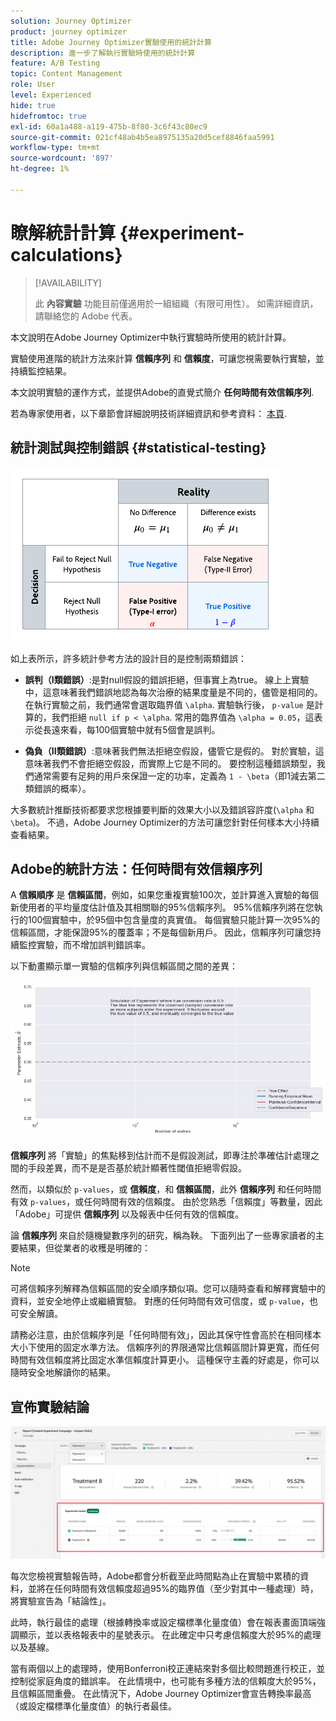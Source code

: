 ```yaml
---
solution: Journey Optimizer
product: journey optimizer
title: Adobe Journey Optimizer實驗使用的統計計算
description: 進一步了解執行實驗時使用的統計計算
feature: A/B Testing
topic: Content Management
role: User
level: Experienced
hide: true
hidefromtoc: true
exl-id: 60a1a488-a119-475b-8f80-3c6f43c80ec9
source-git-commit: 021cf48ab4b5ea8975135a20d5cef8846faa5991
workflow-type: tm+mt
source-wordcount: '897'
ht-degree: 1%

---
```


# 瞭解統計計算 {#experiment-calculations}

>[!AVAILABILITY]
>
>此 **內容實驗** 功能目前僅適用於一組組織（有限可用性）。 如需詳細資訊，請聯絡您的 Adobe 代表。

本文說明在Adobe Journey Optimizer中執行實驗時所使用的統計計算。

實驗使用進階的統計方法來計算 **信賴序列** 和 **信賴度**，可讓您視需要執行實驗，並持續監控結果。

本文說明實驗的運作方式，並提供Adobe的直覺式簡介 **任何時間有效信賴序列**.

若為專家使用者，以下章節會詳細說明技術詳細資訊和參考資料： [本頁](../campaigns/assets/confidence_sequence_technical_details.pdf).

## 統計測試與控制錯誤 {#statistical-testing}

![](assets/technote_1.png)

如上表所示，許多統計參考方法的設計目的是控制兩類錯誤：

* **誤判（I類錯誤）**:是對null假設的錯誤拒絕，但事實上為true。 線上上實驗中，這意味著我們錯誤地認為每次治療的結果度量是不同的，儘管是相同的。
   </br>在執行實驗之前，我們通常會選取臨界值 `\alpha`. 實驗執行後， `p-value` 是計算的，我們拒絕 `null if p < \alpha`. 常用的臨界值為 `\alpha = 0.05`，這表示從長遠來看，每100個實驗中就有5個會是誤判。

* **偽負（II類錯誤）**:意味著我們無法拒絕空假設，儘管它是假的。 對於實驗，這意味著我們不會拒絕空假設，而實際上它是不同的。 要控制這種錯誤類型，我們通常需要有足夠的用戶來保證一定的功率，定義為 `1 - \beta`（即1減去第二類錯誤的概率）。

大多數統計推斷技術都要求您根據要判斷的效果大小以及錯誤容許度(`\alpha` 和 `\beta`)。 不過，Adobe Journey Optimizer的方法可讓您針對任何樣本大小持續查看結果。

## Adobe的統計方法：任何時間有效信賴序列

A **信賴順序** 是 **信賴區間**，例如，如果您重複實驗100次，並計算進入實驗的每個新使用者的平均量度估計值及其相關聯的95%信賴序列。 95%信賴序列將在您執行的100個實驗中，於95個中包含量度的真實值。 每個實驗只能計算一次95%的信賴區間，才能保證95%的覆蓋率；不是每個新用戶。 因此，信賴序列可讓您持續監控實驗，而不增加誤判錯誤率。

以下動畫顯示單一實驗的信賴序列與信賴區間之間的差異：

![](assets/technote_2.gif)

**信賴序列** 將「實驗」的焦點移到估計而不是假設測試，即專注於準確估計處理之間的手段差異，而不是是否基於統計顯著性閾值拒絕零假設。

然而，以類似於 `p-values`，或 **信賴度**，和 **信賴區間**，此外 **信賴序列** 和任何時間有效 `p-values`，或任何時間有效的信賴度。 由於您熟悉「信賴度」等數量，因此「Adobe」可提供 **信賴序列** 以及報表中任何有效的信賴度。

論 **信賴序列** 來自於隨機變數序列的研究，稱為鞅。 下面列出了一些專家讀者的主要結果，但從業者的收穫是明確的：

>[!NOTE]
>
>可將信賴序列解釋為信賴區間的安全順序類似項。您可以隨時查看和解釋實驗中的資料，並安全地停止或繼續實驗。 對應的任何時間有效可信度，或 `p-value`，也可安全解讀。

請務必注意，由於信賴序列是「任何時間有效」，因此其保守性會高於在相同樣本大小下使用的固定水準方法。 信賴序列的界限通常比信賴區間計算更寬，而任何時間有效信賴度將比固定水準信賴度計算更小。 這種保守主義的好處是，你可以隨時安全地解讀你的結果。

## 宣佈實驗結論

![](assets/experimentation_report_2.png)

每次您檢視實驗報告時，Adobe都會分析截至此時間點為止在實驗中累積的資料，並將在任何時間有效信賴度超過95%的臨界值（至少對其中一種處理）時，將實驗宣告為「結論性」。

此時，執行最佳的處理（根據轉換率或設定檔標準化量度值）會在報表畫面頂端強調顯示，並以表格報表中的星號表示。 在此確定中只考慮信賴度大於95%的處理以及基線。

當有兩個以上的處理時，使用Bonferroni校正連結來對多個比較問題進行校正，並控制從家庭角度的錯誤率。 在此情境中，也可能有多種方法的信賴度大於95%，且信賴區間重疊。 在此情況下，Adobe Journey Optimizer會宣告轉換率最高（或設定檔標準化量度值）的執行者最佳。
